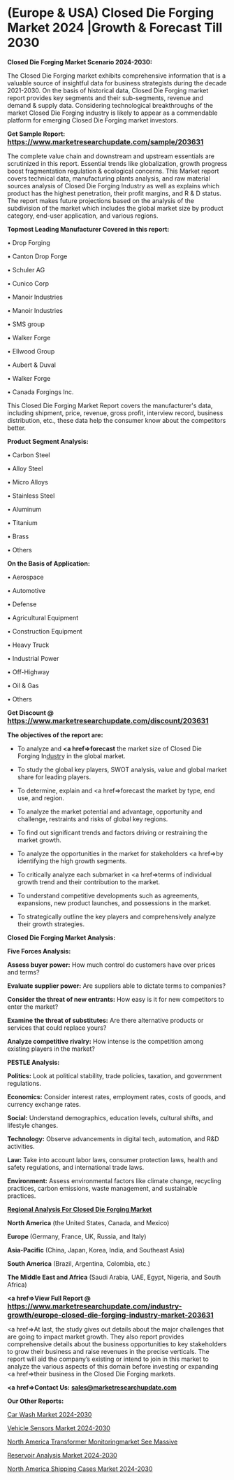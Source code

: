 # (Europe & USA) Closed Die Forging Market 2024 |Growth & Forecast Till 2030

<strong>Closed Die Forging Market Scenario 2024-2030:</strong>

The Closed Die Forging market exhibits comprehensive information that is a valuable source of insightful data for business strategists during the decade 2021-2030. On the basis of historical data, Closed Die Forging market report provides key segments and their sub-segments, revenue and demand &amp; supply data. Considering technological breakthroughs of the market Closed Die Forging industry is likely to appear as a commendable platform for emerging Closed Die Forging market investors.

<strong>Get Sample Report: <a href=https://www.marketresearchupdate.com/sample/203631><font size=3 color=#0000ff>https://www.marketresearchupdate.com/sample/203631</font></a></strong>

The complete value chain and downstream and upstream essentials are scrutinized in this report. Essential trends like globalization, growth progress boost fragmentation regulation &amp; ecological concerns. This Market report covers technical data, manufacturing plants analysis, and raw material sources analysis of Closed Die Forging Industry as well as explains which product has the highest penetration, their profit margins, and R & D status. The report makes future projections based on the analysis of the subdivision of the market which includes the global market size by product category, end-user application, and various regions.

<strong>Topmost Leading Manufacturer Covered in this report:</strong>

• Drop Forging

• Canton Drop Forge

• Schuler AG

• Cunico Corp

• Manoir Industries

• Manoir Industries

• SMS group

• Walker Forge

• Ellwood Group

• Aubert & Duval

• Walker Forge

• Canada Forgings Inc.

This Closed Die Forging Market Report covers the manufacturer's data, including shipment, price, revenue, gross profit, interview record, business distribution, etc., these data help the consumer know about the competitors better.

<strong>Product Segment Analysis: </strong>

• Carbon Steel

• Alloy Steel

• Micro Alloys

• Stainless Steel

• Aluminum

• Titanium

• Brass

• Others

<strong>On the Basis of Application:</strong>

• Aerospace

• Automotive

• Defense

• Agricultural Equipment

• Construction Equipment

• Heavy Truck

• Industrial Power

• Off-Highway

• Oil & Gas

• Others

<strong>Get Discount @ <a href=https://www.marketresearchupdate.com/discount/203631><font size=3 color=#0000ff>https://www.marketresearchupdate.com/discount/203631</font></a></strong>

<strong><b>The objectives of the report are:</b></strong>

- To analyze and <strong><a href=><strong>forecast</strong></a></strong> the market size of Closed Die Forging In<a href=ASDF991299>dustr</a>y in the global market.

- To study the global key players, SWOT analysis, value and global market share for leading players.

- To determine, explain and <a href=>forecast</a> the market by type, end use, and region.

- To analyze the market potential and advantage, opportunity and challenge, restraints and risks of global key regions.

- To find out significant trends and factors driving or restraining the market growth.

- To analyze the opportunities in the market for stakeholders <a href=>by</a> identifying the high growth segments.

- To critically analyze each submarket in <a href=>terms</a> of individual growth trend and their contribution to the market.

- To understand competitive developments such as agreements, expansions, new product launches, and possessions in the market.

- To strategically outline the key players and comprehensively analyze their growth strategies.

<strong>Closed Die Forging Market Analysis:</strong>

<strong>Five Forces Analysis:</strong>

<strong>Assess buyer power:</strong> How much control do customers have over prices and terms?

<strong>Evaluate supplier power:</strong> Are suppliers able to dictate terms to companies?

<strong>Consider the threat of new entrants:</strong> How easy is it for new competitors to enter the market?

<strong>Examine the threat of substitutes:</strong> Are there alternative products or services that could replace yours?

<strong>Analyze competitive rivalry:</strong> How intense is the competition among existing players in the market?

<strong>PESTLE Analysis:</strong>

<strong>Politics:</strong> Look at political stability, trade policies, taxation, and government regulations.

<strong>Economics:</strong> Consider interest rates, employment rates, costs of goods, and currency exchange rates.

<strong>Social:</strong> Understand demographics, education levels, cultural shifts, and lifestyle changes.

<strong>Technology:</strong> Observe advancements in digital tech, automation, and R&D activities.

<strong>Law:</strong> Take into account labor laws, consumer protection laws, health and safety regulations, and international trade laws.

<strong>Environment:</strong> Assess environmental factors like climate change, recycling practices, carbon emissions, waste management, and sustainable practices.

<strong><u><b>Regional Analysis For Closed Die Forging Market</b></u></strong>

<strong><b>North America</b></strong> (the United States, Canada, and Mexico)

<strong><b>Europe </b></strong>(Germany, France, UK, Russia, and Italy)

<strong><b>Asia-Pacific</b></strong> (China, Japan, Korea, India, and Southeast Asia)

<strong><b>South America</b></strong> (Brazil, Argentina, Colombia, etc.)

<strong><b>The Middle East and Africa</b></strong> (Saudi Arabia, UAE, Egypt, Nigeria, and South Africa)

<strong><a href=>View Full Report</a> @ <a href=https://www.marketresearchupdate.com/industry-growth/europe-closed-die-forging-industry-market-203631><font size=3 color=#0000ff>https://www.marketresearchupdate.com/industry-growth/europe-closed-die-forging-industry-market-203631</font></a></strong>

<a href=>At last,</a> the study gives out details about the major challenges that are going to impact market growth. They also report provides comprehensive details about the business opportunities to key stakeholders to grow their business and raise revenues in the precise verticals. The report will aid the company’s existing or intend to join in this market to analyze the various aspects of this domain before investing or expanding <a href=>their</a> business in the Closed Die Forging markets.

<strong><a href=>Contact Us:</a></strong>
<strong>sales@marketresearchupdate.com</strong>

<strong>Our Other Reports:</strong>

<a href=https://www.linkedin.com/pulse/car-wash-market-size-growth-set-surge-significantly>Car Wash Market 2024-2030</a>

<a href=https://www.linkedin.com/pulse/vehicle-sensors-market-sizing-up-anticipating>Vehicle Sensors Market 2024-2030</a>

<a href=https://www.linkedin.com/pulse/north-america-transformer-monitoringmarket-see-massive>North America Transformer Monitoringmarket See Massive</a>

<a href=https://www.linkedin.com/pulse/reservoir-analysis-market-2023-demand-future-4wcif/>Reservoir Analysis Market 2024-2030</a>

<a href=https://www.linkedin.com/pulse/north-america-shipping-cases-market-demand-1iicf/>North America Shipping Cases Market 2024-2030</a>

